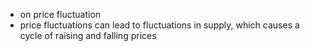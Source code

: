 - on price fluctuation
- price fluctuations can lead to fluctuations in supply, which causes a cycle of raising and falling prices
